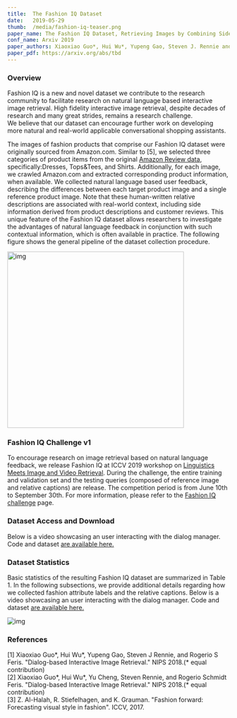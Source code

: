 ```yaml
---
title:  The Fashion IQ Dataset 
date:   2019-05-29
thumb:  /media/fashion-iq-teaser.png
paper_name: The Fashion IQ Dataset, Retrieving Images by Combining Side Information and Relative Natural Language Feedback
conf_name: Arxiv 2019 
paper_authors: Xiaoxiao Guo*, Hui Wu*, Yupeng Gao, Steven J. Rennie and Rogério S. Feris (* equal contribution) 
paper_pdf: https://arxiv.org/abs/tbd
---
```


### Overview

Fashion IQ is a new and novel dataset we contribute to the research community to facilitate research on natural language based interactive image retrieval. High fidelity interactive image retrieval, despite decades of research and many great
strides, remains a research challenge.  
We believe that our dataset can encourage further work on developing more natural and real-world applicable conversational shopping assistants.


<!--more-->

The images of fashion products that comprise our Fashion IQ dataset were originally sourced from Amazon.com. Similar to [5], we selected three categories of product items from the original [Amazon Review data](http://jmcauley.ucsd.edu/data/amazon/), specifically:Dresses, Tops&Tees, and Shirts. Additionally, for each image, we crawled Amazon.com and extracted corresponding product information, when available. We collected natural language based
user feedback, describing the differences between each target
product image and a single reference product image.
Note that these human-written relative descriptions are associated
with real-world context, including side information
derived from product descriptions and customer reviews.
This unique feature of the Fashion IQ dataset allows researchers
to investigate the advantages of natural language
feedback in conjunction with such contextual information,
which is often available in practice. The following figure shows the general 
pipeline of the dataset collection procedure. 

<img alt="img" src="{{site.baseurl}}/media/fashion-iq-collection.png" width="400">

<br/>

### Fashion IQ Challenge v1 
To encourage research on image retrieval based on natural language feedback, we release Fashion IQ at ICCV 2019 workshop on [Linguistics Meets Image and Video Retrieval](https://sites.google.com/view/lingir/challenge). During the challenge, the entire training and validation set and the testing queries (composed of reference image and relative captions) are release. The competition period is from June 10th to September 30th. For more information, please refer to the [Fashion IQ challenge](https://sites.google.com/view/lingir/challenge) page. 

<!-- ### Fashion Datasets -->

### Dataset Access and Download  
Below is a video showcasing an user interacting with the dialog manager. 
Code and dataset <a href="https://github.com/XiaoxiaoGuo/fashion-retrieval">are available here.</a> 

<!-- ### Demo Video -->

### Dataset Statistics 
Basic statistics of
the resulting Fashion IQ dataset are summarized in Table 1.
In the following subsections, we provide additional details
regarding how we collected fashion attribute labels and the
relative captions.
Below is a video showcasing an user interacting with the dialog manager. 
Code and dataset <a href="https://github.com/XiaoxiaoGuo/fashion-retrieval">are available here.</a> 

<img alt="img" src="{{site.baseurl}}/media/fashion-iq-statistics.png">

<br/>

### References
<p>
  [1] Xiaoxiao Guo*, Hui Wu*, Yupeng Gao, Steven J Rennie, and Rogerio S Feris. "Dialog-based Interactive Image Retrieval." NIPS 2018.(* equal contribution)
  <br/>
  [2] Xiaoxiao Guo*, Hui Wu*, Yu Cheng, Steven Rennie, and Rogerio Schmidt Feris. "Dialog-based Interactive Image Retrieval." NIPS 2018.(* equal contribution)
  <br/>
  [3] Z. Al-Halah, R. Stiefelhagen, and K. Grauman. "Fashion forward: Forecasting visual style in fashion". ICCV, 2017.
</p>

